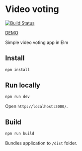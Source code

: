 # Video voting

[![Build Status](https://semaphoreci.com/api/v1/robinpokorny/video-voting/branches/master/badge.svg)](https://semaphoreci.com/robinpokorny/video-voting)

[DEMO](http://robinpokorny.github.io/video-voting/)

Simple video voting app in Elm

## Install
```bash
npm install
```

## Run locally
```bash
npm run dev
```

Open `http://localhost:3000/`.

## Build
```bash
npm run build
```

Bundles application to `/dist` folder.
